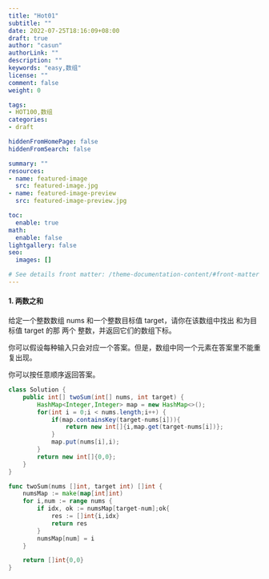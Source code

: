 ```yaml
---
title: "Hot01"
subtitle: ""
date: 2022-07-25T18:16:09+08:00
draft: true
author: "casun"
authorLink: ""
description: ""
keywords: "easy,数组"
license: ""
comment: false
weight: 0

tags:
- HOT100,数组
categories:
- draft

hiddenFromHomePage: false
hiddenFromSearch: false

summary: ""
resources:
- name: featured-image
  src: featured-image.jpg
- name: featured-image-preview
  src: featured-image-preview.jpg

toc:
  enable: true
math:
  enable: false
lightgallery: false
seo:
  images: []

# See details front matter: /theme-documentation-content/#front-matter
---
```


#### 1. 两数之和

<!--more-->

给定一个整数数组 nums 和一个整数目标值 target，请你在该数组中找出 和为目标值 target  的那 两个 整数，并返回它们的数组下标。

你可以假设每种输入只会对应一个答案。但是，数组中同一个元素在答案里不能重复出现。

你可以按任意顺序返回答案。

```java
class Solution {
    public int[] twoSum(int[] nums, int target) {
        HashMap<Integer,Integer> map = new HashMap<>();
        for(int i = 0;i < nums.length;i++) {
            if(map.containsKey(target-nums[i])){
                return new int[]{i,map.get(target-nums[i])};
            }
            map.put(nums[i],i);
        }
        return new int[]{0,0};
    }
}
```



```go
func twoSum(nums []int, target int) []int {
    numsMap := make(map[int]int)
    for i,num := range nums {
        if idx, ok := numsMap[target-num];ok{
            res := []int{i,idx}
            return res
        }
        numsMap[num] = i
    }

    return []int{0,0}
}
```

